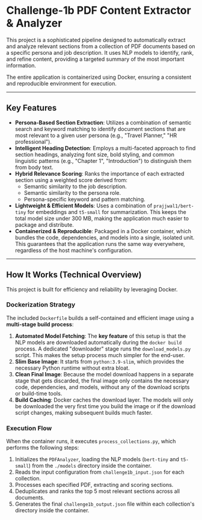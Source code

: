 # Challenge-1b PDF Content Extractor & Analyzer

This project is a sophisticated pipeline designed to automatically extract and analyze relevant sections from a collection of PDF documents based on a specific persona and job description. It uses NLP models to identify, rank, and refine content, providing a targeted summary of the most important information.

The entire application is containerized using Docker, ensuring a consistent and reproducible environment for execution.

---

## Key Features

-   **Persona-Based Section Extraction**: Utilizes a combination of semantic search and keyword matching to identify document sections that are most relevant to a given user persona (e.g., "Travel Planner," "HR professional").
-   **Intelligent Heading Detection**: Employs a multi-faceted approach to find section headings, analyzing font size, bold styling, and common linguistic patterns (e.g., "Chapter 1", "Introduction") to distinguish them from body text.
-   **Hybrid Relevance Scoring**: Ranks the importance of each extracted section using a weighted score derived from:
    -   Semantic similarity to the job description.
    -   Semantic similarity to the persona role.
    -   Persona-specific keyword and pattern matching.
-   **Lightweight & Efficient Models**: Uses a combination of `prajjwal1/bert-tiny` for embeddings and `t5-small` for summarization. This keeps the total model size under 300 MB, making the application much easier to package and distribute.
-   **Containerized & Reproducible**: Packaged in a Docker container, which bundles the code, dependencies, and models into a single, isolated unit. This guarantees that the application runs the same way everywhere, regardless of the host machine's configuration.

---

## How It Works (Technical Overview)

This project is built for efficiency and reliability by leveraging Docker.

### Dockerization Strategy

The included `Dockerfile` builds a self-contained and efficient image using a **multi-stage build process**:

1.  **Automated Model Fetching**: The **key feature** of this setup is that the NLP models are downloaded automatically during the `docker build` process. A dedicated "downloader" stage runs the `download_models.py` script. This makes the setup process much simpler for the end-user.
2.  **Slim Base Image**: It starts from `python:3.9-slim`, which provides the necessary Python runtime without extra bloat.
3.  **Clean Final Image**: Because the model download happens in a separate stage that gets discarded, the final image only contains the necessary code, dependencies, and models, without any of the download scripts or build-time tools.
4.  **Build Caching**: Docker caches the download layer. The models will only be downloaded the very first time you build the image or if the download script changes, making subsequent builds much faster.

### Execution Flow

When the container runs, it executes `process_collections.py`, which performs the following steps:
1.  Initializes the `PDFAnalyzer`, loading the NLP models (`bert-tiny` and `t5-small`) from the `./models` directory inside the container.
2.  Reads the input configuration from `challenge1b_input.json` for each collection.
3.  Processes each specified PDF, extracting and scoring sections.
4.  Deduplicates and ranks the top 5 most relevant sections across all documents.
5.  Generates the final `challenge1b_output.json` file within each collection's directory inside the container.
